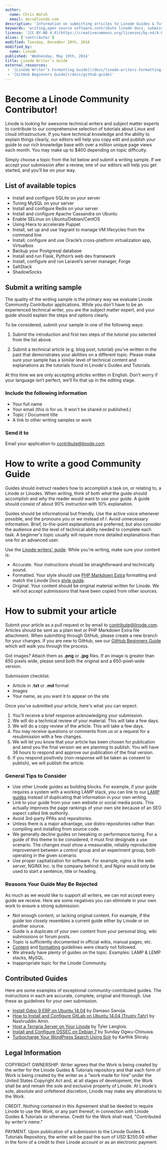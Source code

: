 ```yaml
---
author:
  name: Chris Walsh
  email: docs@linode.com
description: 'Information on submitting articles to Linode Guides & Tutorials, including benefits and procedures.'
keywords: 'writing,open source software,contribute linode docs, submissions,linode guides and tutorials,guides,tutorials'
license: '[CC BY-ND 4.0](https://creativecommons.org/licenses/by-nd/4.0)'
alias: ['contribute/']
modified: Tuesday, December 20th, 2016
modified_by:
  name: Linode
published: 'Wednesday, May 19th, 2014'
title: Linode Writer's Guide
external_resources:
 - '[Linode Writer’s Formatting Guide](/docs/linode-writers-formatting-guide)'
 - '[GitHub Beginners Guide](/docs/github-guide)'
---
```

# Become a Linode Community Contributor!

Linode is looking for awesome technical writers and subject matter experts to contribute to our comprehensive selection of tutorials about Linux and cloud infrastructure. If you have technical knowledge and the ability to explain things clearly, our editors will help you copy edit and publish your guide to our rich knowledge base with over a million unique page views each month. You may make up to $400 depending on topic difficulty.
 
Simply choose a topic from the list below and submit a writing sample. If we accept your submission after a review, one of our editors will help you get started, and you’ll be on your way. 
 
## List of available topics

*  Install and configure SQLite on your server
*  Tuning MySQL on your server
*  Install and configure Redis on your server
*  Install and configure Apache Cassandra on Ubuntu
*  Enable SELinux on Ubuntu/Debian/CentOS
*  Using Hiera to accelerate Puppet
*  Install, set up and use Vagrant to manage VM lifecycles from the command line
*  Install, configure and use Oracle’s cross-platform virtualization app, Virtualbox
*  Backup your Postgresql database
*  Install and run Flask, Python’s web dev framework
*  Install, configure and run Laravel’s server manager, Forge
*  SaltStack
*  ShadowSocks

## Submit a writing sample

The quality of the writing sample is the primary way we evaluate Linode Community Contributor applications.
While you don’t have to be an experienced technical writer, you are the subject matter expert, and your guide should explain the steps and options clearly.

To be considered, submit your sample in one of the following ways:

1)  Submit the introduction and first two steps of the tutorial you selected from the list above.

2) Submit a technical article (e.g. blog post, tutorial) you’ve written in the past that demonstrates your abilities on a different topic. Please make sure your sample has a similar level of technical content and explanations as the tutorials found in Linode's Guides and Tutorials.

At this time we are only accepting articles written in English. Don’t worry if your language isn’t perfect, we’ll fix that up in the editing stage.

### Include the following information

*  Your full name
*  Your email (this is for us. It won't be shared or published.)
*  Topic / Document title
*  A link to other writing samples or work

### Send it to

Email your application to <contribute@linode.com>

# How to write a good Community Guide

Guides should instruct readers how to accomplish a task on, or relating to, a Linode or Linodes. When writing, think of both *what* the guide should accomplish and *why* the reader would want to use your guide. A guide should consist of about 90% instruction with 10% explanation.

Guides should be informational but friendly. Use the active voice whenever possible, and the pronouns *you* or *we* instead of *I*. Avoid unnecessary information. Brief, to-the-point explanations are preferred, but also consider the audience and the level of technical ability needed to complete each task. A beginner's topic usually will require more detailed explanations than one for an advanced user.

Use the [Linode writers' guide](docs/linode-writers-guide.md). While you're writing, make sure your content is:

*   Accurate. Your instructions should be straightforward and technically sound.
*   Formatted. Your style should use [PHP Markdown Extra](https://michelf.ca/projects/php-markdown/extra/) formatting and match the Linode Docs [style guide](docs/linode-writers-formatting-guide.md).
*   Original. Your content should be original material written for Linode. We will not accept submissions that have been copied from other sources.

# How to submit your article

Submit your article as a pull request or by email to <contribute@linode.com>. Articles should be sent as a plain text or PHP Markdown Extra file attachment. When submitting through GitHub, please create a new branch for your changes. If you are new to GitHub, see our [GitHub Beginners Guide](/docs/github-guide) which will walk you through the process.

Got images? Attach them as **.png** or **.jpg** files. If an image is greater than 650 pixels wide, please send both the original and a 650-pixel-wide version.

Submission checklist:

*   Article in **.txt** or **.md** format
*   Images
*   Your name, as you want it to appear on the site

Once you've submitted your article, here's what you can expect:

1.  You'll receive a brief response acknowledging your submission.
2.  We will do a technical review of your material. This will take a few days.
3.  We will do a copy review of the article. This will take a few days.
4.  You may receive questions or comments from us or a request for a resubmission with a few changes.
5.  We will let you know that your article has been chosen for publication and send you the final version we are planning to publish. You will have 36 hours to respond and approve our publication of the final version.
6.  If you respond positively (non-response will be taken as consent to publish), we will publish the article.

### General Tips to Consider

*   Use other Linode guides as building blocks.	For example, if your guide requires a system with a working LAMP stack, you can link to our [LAMP guides](/docs/websites/lamp) instead of duplicating that information in your own writing.
*   Link to your guide from your own website or social media posts. This actually improves the page rankings of your own site because of an SEO aspect called *link authority*.
*   Avoid 3rd-party PPAs and repositories.
*   Unless there is a major advantage, use distro repositories rather than compiling and installing from source code.
*   We generally decline guides on tweaking or performance tuning. For a guide of this theme to be considered, it must first designate a use scenario. The changes *must* show a measurable, reliably reproducible improvement between a control group and an experiment group, both operating in the given scenario.
*   Use proper capitalization for software. For example, nginx is the web server, NGINX Inc. is the company behind it, and Nginx would only be used to start a sentence, title or heading.

### Reasons Your Guide May Be Rejected

As much as we would like to support all writers, we can not accept every guide we receive. Here are some negatives you can eliminate in your own work to ensure a strong submission:

*   Not enough content, or lacking original content. For example, if the guide too closely resembles a current guide either by Linode or on another source.
*   Guide is a duplicate of your own content from your personal blog, wiki submissions or forum posts.
*   Topic is sufficiently documented in official wikis, manual pages, etc.
*   [Content](#content-guidelines) and [formatting](/docs/linode-writers-formatting-guide/) guidelines were clearly not followed.
*   We already have plenty of guides on the topic. Examples: LAMP & LEMP stacks, MySQL.
*   Inappropriate topic for the Linode Community.

## Contributed Guides

Here are some examples of exceptional community-contributed guides. The instructions in each are accurate, complete, original and thorough. Use these as guidelines for your own submission.

*  [Install Odoo 9 ERP on Ubuntu 14.04](/docs/websites/cms/install-odoo-9-erp-on-ubuntu-14-04) by Damaso Sanoja.
*  [How to Install and Configure GitLab on Ubuntu 14.04 (Trusty Tahr)](/docs/applications/development/how-to-install-and-configure-gitlab-on-ubuntu-14-04-trusty-tahr/) by Nashruddin Amin.
*  [Host a Terraria Server on Your Linode](https://www.linode.com/docs/applications/game-servers/host-a-terraria-server-on-your-linode) by Tyler Langlois.
*  [Install and Configure OSSEC on Debian 7](/docs/security/ossec-ids-debian-7) by Sunday Ogwu-Chinuwa.
*  [Turbocharge Your WordPress Search Using Solr](/docs/websites/cms/turbocharge-wordpress-search-with-solr) by Karthik Shiraly.

## Legal Information

COPYRIGHT OWNERSHIP. Writer agrees that the Work is being created by the writer for the Linode Guides & Tutorials repository and that each form of Work is being created by the writer as a “work made for hire” under the United States Copyright Act and, at all stages of development, the Work shall be and remain the sole and exclusive property of Linode. At Linode's sole, absolute and unfettered discretion, Linode may make any alterations to the Work.

CREDIT. Nothing contained in this Agreement shall be deeded to require Linode to use the Work, or any part thereof, in connection with Linode Guides & Tutorials or otherwise. Credit for the Work shall read, "Contributed by *writer's name*."

PAYMENT. Upon publication of a submission to the Linode Guides & Tutorials Repository, the writer will be paid the sum of USD $250.00 either in the form of a credit to their Linode account or as an electronic payment.
